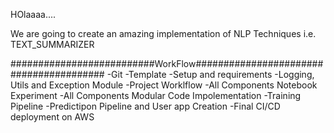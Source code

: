 HOlaaaa....

We are going to create an amazing implementation of NLP Techniques i.e. TEXT_SUMMARIZER

##########################WorkFlow########################################
-Git
-Template
-Setup and requirements
-Logging, Utils and Exception Module
-Project Worklflow
-All Components Notebook Experiment
-All Components Modular Code Impolementation
-Training Pipeline
-Predictipon Pipeline and User app Creation
-Final CI/CD deployment on AWS

